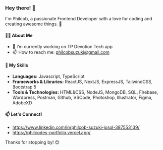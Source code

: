 ### Hey there! 👋

I'm Philcob, a passionate Frontend Developer with a love for coding and creating awesome things. 🚀

#### 👨‍💻 About Me

- 🔭 I’m currently working on TP Devotion Tech app
- 📫 How to reach me: philcobsuzuki@gmail.com

#### 🚀 My Skills

- **Languages:** Javascript, TypeScript
- **Frameworks & Libraries:** ReactJS, NextJS, ExpressJS, TailwindCSS, Bootstrap 5
- **Tools & Technologies:** HTML&CSS, NodeJS, MongoDB, SQL, Firebase, Wordpress, Postman, Github, VSCode, Photoshop, Illustrator, Figma, AdobeXD

#### 📫 Let's Connect!

- https://www.linkedin.com/in/philcob-suzuki-josol-387553139/
- https://philcodes-portfolio.vercel.app/

Thanks for stopping by! 😊
